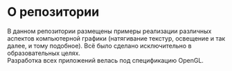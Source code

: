 # О репозитории

В данном репозитории размещены примеры реализации различных аспектов компьютерной графики (натягивание текстур, освещение и так далее, и тому подобное). Всё было сделано исключительно в образовательных целях.  
Разработка всех приложений велась под спецификацию OpenGL.
